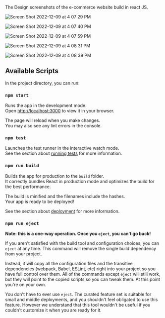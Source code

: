 The Design screenshots of the e-commerce website build in react JS.

![Screen Shot 2022-12-09 at 4 07 29 PM](https://user-images.githubusercontent.com/92290370/206690639-04713780-1cca-4032-95aa-6244dbd7e843.png)

![Screen Shot 2022-12-09 at 4 07 40 PM](https://user-images.githubusercontent.com/92290370/206690672-134c8afd-ba04-4f0b-ac11-e0adade1c885.png)

![Screen Shot 2022-12-09 at 4 07 59 PM](https://user-images.githubusercontent.com/92290370/206690675-c96b2139-9bc3-4271-94e2-ca1deaf267aa.png)

![Screen Shot 2022-12-09 at 4 08 31 PM](https://user-images.githubusercontent.com/92290370/206690680-8261b579-f98d-4289-84f2-2ba126771c0d.png)

![Screen Shot 2022-12-09 at 4 08 39 PM](https://user-images.githubusercontent.com/92290370/206690682-43fbcabc-512c-45ac-a54b-92a7fb8341bc.png)

## Available Scripts

In the project directory, you can run:

### `npm start`

Runs the app in the development mode.\
Open [http://localhost:3000](http://localhost:3000) to view it in your browser.

The page will reload when you make changes.\
You may also see any lint errors in the console.

### `npm test`

Launches the test runner in the interactive watch mode.\
See the section about [running tests](https://facebook.github.io/create-react-app/docs/running-tests) for more information.

### `npm run build`

Builds the app for production to the `build` folder.\
It correctly bundles React in production mode and optimizes the build for the best performance.

The build is minified and the filenames include the hashes.\
Your app is ready to be deployed!

See the section about [deployment](https://facebook.github.io/create-react-app/docs/deployment) for more information.

### `npm run eject`

**Note: this is a one-way operation. Once you `eject`, you can't go back!**

If you aren't satisfied with the build tool and configuration choices, you can `eject` at any time. This command will remove the single build dependency from your project.

Instead, it will copy all the configuration files and the transitive dependencies (webpack, Babel, ESLint, etc) right into your project so you have full control over them. All of the commands except `eject` will still work, but they will point to the copied scripts so you can tweak them. At this point you're on your own.

You don't have to ever use `eject`. The curated feature set is suitable for small and middle deployments, and you shouldn't feel obligated to use this feature. However we understand that this tool wouldn't be useful if you couldn't customize it when you are ready for it.
